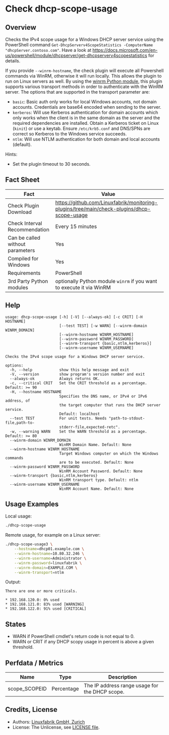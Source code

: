 # Check dhcp-scope-usage

## Overview

Checks the IPv4 scope usage for a Windows DHCP server service using the PowerShell command `Get-DhcpServerv4ScopeStatistics -ComputerName "dhcpServer.contoso.com"`. Have a look at <https://docs.microsoft.com/en-us/powershell/module/dhcpserver/get-dhcpserverv4scopestatistics> for details.

If you provide `--winrm-hostname`, the check plugin will execute all Powershell commands via WinRM, otherwise it will run locally. This allows the plugin to run on Linux servers as well. By using the [winrm Python module](https://github.com/diyan/pywinrm), this plugin supports various transport methods in order to authenticate with the WinRM server. The options that are supported in the transport parameter are:

* `basic`: Basic auth only works for local Windows accounts, not domain accounts. Credentials are base64 encoded when sending to the server.
* `kerberos`: Will use Kerberos authentication for domain accounts which only works when the client is in the same domain as the server and the required dependencies are installed. Obtain a Kerberos ticket on Linux (`kinit`) or use a keytab. Ensure `/etc/krb5.conf` and DNS/SPNs are correct so Kerberos to the Windows service succeeds.
* `ntlm`: Will use NTLM authentication for both domain and local accounts (default).

Hints:

* Set the plugin timeout to 30 seconds.


## Fact Sheet

| Fact | Value |
|----|----|
| Check Plugin Download                 | <https://github.com/Linuxfabrik/monitoring-plugins/tree/main/check-plugins/dhcp-scope-usage> |
| Check Interval Recommendation         | Every 15 minutes |
| Can be called without parameters      | Yes |
| Compiled for Windows                  | Yes |
| Requirements                          | PowerShell |
| 3rd Party Python modules              | optionally Python module `winrm` if you want to execute it via WinRM |


## Help

```text
usage: dhcp-scope-usage [-h] [-V] [--always-ok] [-c CRIT] [-H HOSTNAME]
                        [--test TEST] [-w WARN] [--winrm-domain WINRM_DOMAIN]
                        [--winrm-hostname WINRM_HOSTNAME]
                        [--winrm-password WINRM_PASSWORD]
                        [--winrm-transport {basic,ntlm,kerberos}]
                        [--winrm-username WINRM_USERNAME]

Checks the IPv4 scope usage for a Windows DHCP server service.

options:
  -h, --help            show this help message and exit
  -V, --version         show program's version number and exit
  --always-ok           Always returns OK.
  -c, --critical CRIT   Set the CRIT threshold as a percentage. Default: >= 90
  -H, --hostname HOSTNAME
                        Specifies the DNS name, or IPv4 or IPv6 address, of
                        the target computer that runs the DHCP server service.
                        Default: localhost
  --test TEST           For unit tests. Needs "path-to-stdout-file,path-to-
                        stderr-file,expected-retc".
  -w, --warning WARN    Set the WARN threshold as a percentage. Default: >= 80
  --winrm-domain WINRM_DOMAIN
                        WinRM Domain Name. Default: None
  --winrm-hostname WINRM_HOSTNAME
                        Target Windows computer on which the Windows commands
                        are to be executed. Default: None
  --winrm-password WINRM_PASSWORD
                        WinRM Account Password. Default: None
  --winrm-transport {basic,ntlm,kerberos}
                        WinRM transport type. Default: ntlm
  --winrm-username WINRM_USERNAME
                        WinRM Account Name. Default: None
```


## Usage Examples

Local usage:

```bash
./dhcp-scope-usage
```

Remote usage, for example on a Linux server:

```bash
./dhcp-scope-usage3 \
    --hostname=dhcp01.example.com \
    --winrm-hostname=10.80.32.246 \
    --winrm-username=Administrator \
    --winrm-password=linuxfabrik \
    --winrm-domain=EXAMPLE.COM \
    --winrm-transport=ntlm
```

Output:

```text
There are one or more criticals.

* 192.168.120.0: 0% used
* 192.168.121.0: 83% used [WARNING]
* 192.168.122.0: 91% used [CRITICAL]
```


## States

* WARN if PowerShell cmdlet's return code is not equal to 0.
* WARN or CRIT if any DHCP scopy usage in percent is above a given threshold.


## Perfdata / Metrics

| Name          | Type       | Description                                    |
|---------------|------------|------------------------------------------------|
| scope_SCOPEID | Percentage | The IP address range usage for the DHCP scope. |


## Credits, License

* Authors: [Linuxfabrik GmbH, Zurich](https://www.linuxfabrik.ch)
* License: The Unlicense, see [LICENSE file](https://unlicense.org/).
